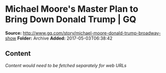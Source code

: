 # Michael Moore's Master Plan to Bring Down Donald Trump | GQ

**Source:** http://www.gq.com/story/michael-moore-donald-trump-broadway-show
**Folder:** Archive
**Added:** 2017-05-03T06:38:42




## Content
*Content would need to be fetched separately for web URLs*
